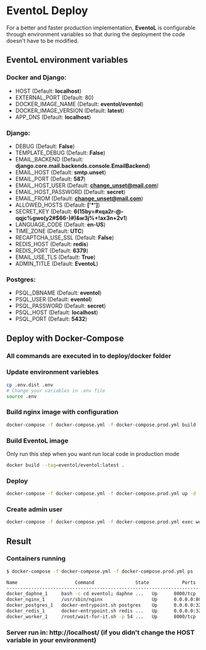 # EventoL Deploy

For a better and faster production implementation, **EventoL** is configurable through environment variables so that during the deployment the code doesn't have to be modified.

## **EventoL** environment variables

### Docker and Django:
- HOST (Default: **localhost**)
- EXTERNAL_PORT (Default: 80)
- DOCKER_IMAGE_NAME (Default: **eventol/eventol**)
- DOCKER_IMAGE_VERSION (Default: **latest**)
- APP_DNS (Default: **localhost**)

### Django:
- DEBUG (Default: **False**)
- TEMPLATE_DEBUG (Default: **False**)
- EMAIL_BACKEND (Default: **django.core.mail.backends.console.EmailBackend**)
- EMAIL_HOST (Default: **smtp.unset**)
- EMAIL_PORT (Default: **587**)
- EMAIL_HOST_USER (Default: **change_unset@mail.com**)
- EMAIL_HOST_PASSWORD (Default: **secret**)
- EMAIL_FROM (Default: **change_unset@mail.com**)
- ALLOWED_HOSTS (Default: **['*']**)
- SECRET_KEY (Default: **6(15by=#xqa2r-@-qqjc%gwo(y2#$66-)#)&w3j%+!ax3n+2v1**)
- LANGUAGE_CODE (Default: **en-US**)
- TIME_ZONE (Default: **UTC**)
- RECAPTCHA_USE_SSL (Default: **False**)
- REDIS_HOST (Default: **redis**)
- REDIS_PORT (Default: **6379**)
- EMAIL_USE_TLS (Default: **True**)
- ADMIN_TITLE (Default: **EventoL**)

### Postgres:
- PSQL_DBNAME (Default: **eventol**)
- PSQL_USER (Default: **eventol**)
- PSQL_PASSWORD (Default: **secret**)
- PSQL_HOST (Default: **localhost**)
- PSQL_PORT (Default: **5432**)

## Deploy with Docker-Compose

### All commands are executed in to **deploy/docker** folder

### Update environment variebles
```bash
cp .env.dist .env
# Change your variables in .env file
source .env
```

### Build nginx image with configuration
```bash
docker-compose -f docker-compose.yml -f docker-compose.prod.yml build
```

### Build EventoL image
Only run this step when you want run local code in production mode
```bash
docker build --tag=eventol/eventol:latest .
```

### Deploy
```bash
docker-compose -f docker-compose.yml -f docker-compose.prod.yml up -d
```

### Create admin user
```bash
docker-compose -f docker-compose.yml -f docker-compose.prod.yml exec worker python manage.py createsuperuser
```

## Result

### Containers running
```bash
$ docker-compose -f docker-compose.yml -f docker-compose.prod.yml ps

Name                     Command               State            Ports
------------------------------------------------------------------------------------
docker_daphne_1     bash -c cd eventol; daphne ...   Up      8000/tcp
docker_nginx_1      /usr/sbin/nginx                  Up      0.0.0.0:80->80/tcp
docker_postgres_1   docker-entrypoint.sh postgres    Up      0.0.0.0:32790->5432/tcp
docker_redis_1      docker-entrypoint.sh redis ...   Up      0.0.0.0:32791->6379/tcp
docker_worker_1     /root/wait-for-it.sh -p 54 ...   Up      8000/tcp
```

### Server run in: **http://localhost/** (if you didn't change the HOST variable in your environment)
